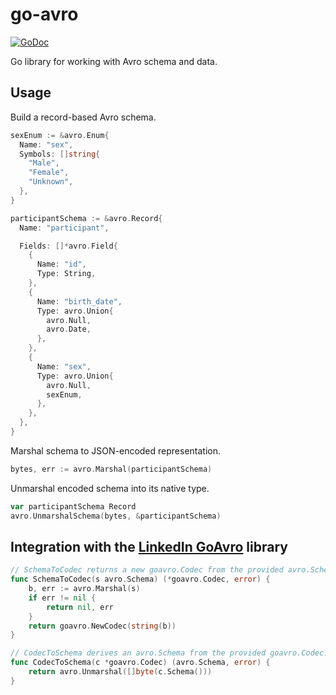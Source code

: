 # go-avro

[![GoDoc](https://godoc.org/github.com/arcus/go-avro?status.svg)](https://godoc.org/github.com/arcus/go-avro)

Go library for working with Avro schema and data.

## Usage

Build a record-based Avro schema.

```go
sexEnum := &avro.Enum{
  Name: "sex",
  Symbols: []string{
    "Male",
    "Female",
    "Unknown",
  },
}

participantSchema := &avro.Record{
  Name: "participant",

  Fields: []*avro.Field{
    {
      Name: "id",
      Type: String,
    },
    {
      Name: "birth_date",
      Type: avro.Union{
        avro.Null,
        avro.Date,
      },
    },
    {
      Name: "sex",
      Type: avro.Union{
        avro.Null,
        sexEnum,
      },
    },
  },
}
```

Marshal schema to JSON-encoded representation.

```go
bytes, err := avro.Marshal(participantSchema)
```

Unmarshal encoded schema into its native type.

```go
var participantSchema Record
avro.UnmarshalSchema(bytes, &participantSchema)
```

## Integration with the [LinkedIn GoAvro](https://github.com/linkedin/goavro) library

```go
// SchemaToCodec returns a new goavro.Codec from the provided avro.Schema.
func SchemaToCodec(s avro.Schema) (*goavro.Codec, error) {
	b, err := avro.Marshal(s)
	if err != nil {
		return nil, err
	}
	return goavro.NewCodec(string(b))
}

// CodecToSchema derives an avro.Schema from the provided goavro.Codec.
func CodecToSchema(c *goavro.Codec) (avro.Schema, error) {
	return avro.Unmarshal([]byte(c.Schema()))
}
```
